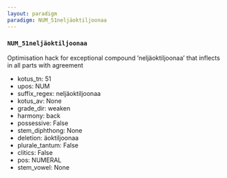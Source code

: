 ```yaml
---
layout: paradigm
paradigm: NUM_51neljäoktiljoonaa
---
```

### ` NUM_51neljäoktiljoonaa `

Optimisation hack for exceptional compound ’neljäoktiljoonaa’ that inflects in all parts with agreement
* kotus_tn: 51
* upos: NUM
* suffix_regex: neljäoktiljoonaa
* kotus_av: None
* grade_dir: weaken
* harmony: back
* possessive: False
* stem_diphthong: None
* deletion: äoktiljoonaa
* plurale_tantum: False
* clitics: False
* pos: NUMERAL
* stem_vowel: None
